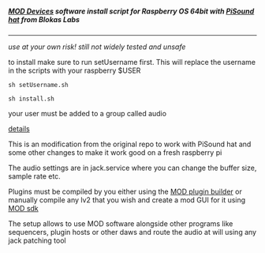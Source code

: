 ##### [MOD Devices](https://moddevices.com/) software install script for Raspberry OS 64bit with [PiSound hat](https://blokas.io/pisound/) from Blokas Labs
*** 
_use at your own risk!_ _still not widely tested and unsafe_

to install make sure to run setUsername first. This will replace the username in the scripts with your raspberry $USER

```sh setUsername.sh```

```sh install.sh```

your user must be added to a group called audio

 [details](https://forum.moddevices.com/t/raspberry-pi-4-setup-getting-crazy-with-jack/7691)

This is an modification from the original repo to work with PiSound hat and some other changes to make it work good on a fresh raspberry pi

The audio settings are in jack.service where you can change the buffer size, sample rate etc.

Plugins must be compiled by you either using the [MOD plugin builder](https://github.com/moddevices/mod-plugin-builder)
or manually compile any lv2 that you wish and create a mod GUI for it using [MOD sdk](https://github.com/moddevices/mod-sdk)

The setup allows to use MOD software alongside other programs like sequencers, plugin hosts or other daws and route the audio at will using any jack patching tool